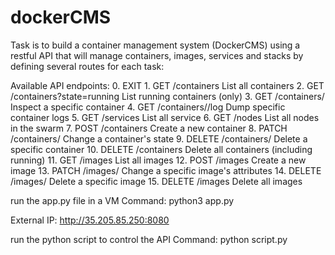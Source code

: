 # dockerCMS

Task is to build a container management system (DockerCMS) using a restful API that will manage containers, images, services and stacks by defining several routes for each task:

Available API endpoints:
		    0. EXIT
        1. GET /containers                      List all containers
        2. GET /containers?state=running        List running containers (only)
        3. GET /containers/<id>                 Inspect a specific container
        4. GET /containers/<id>/log             Dump specific container logs
        5. GET /services                        List all service
        6. GET /nodes                           List all nodes in the swarm
        7. POST /containers                     Create a new container
        8. PATCH /containers/<id>               Change a container's state
        9. DELETE /containers/<id>              Delete a specific container
        10. DELETE /containers                  Delete all containers (including running)
        11. GET /images                         List all images
        12. POST /images                        Create a new image
        13. PATCH /images/<id>                  Change a specific image's attributes
        14. DELETE /images/<id>                 Delete a specific image
        15. DELETE /images                      Delete all images

run the app.py file in a VM 
Command: python3 app.py

External IP: http://35.205.85.250:8080

run the python script to control the API
Command: python script.py

